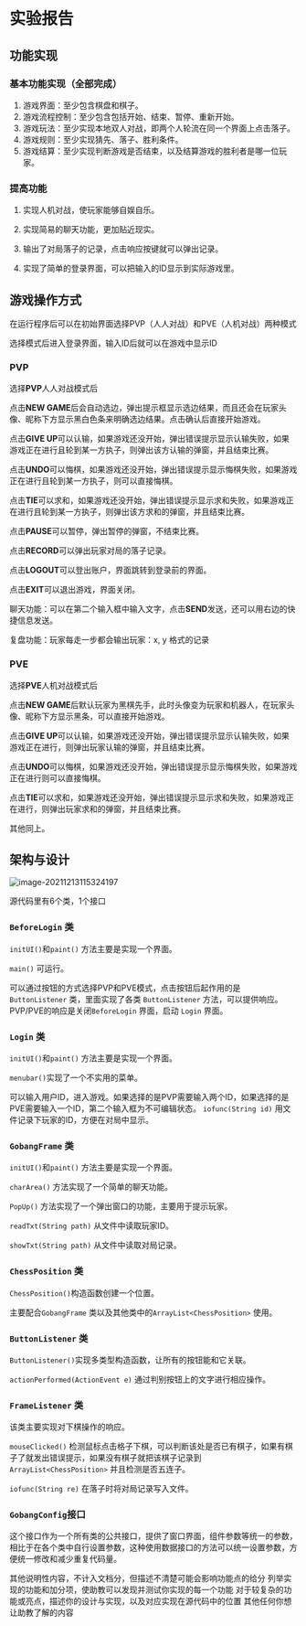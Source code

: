 # 实验报告

## 功能实现

### 基本功能实现（全部完成）

1. 游戏界面：至少包含棋盘和棋子。
2. 游戏流程控制：至少包含包括开始、结束、暂停、重新开始。
3. 游戏玩法：至少实现本地双人对战，即两个人轮流在同一个界面上点击落子。
4. 游戏规则：至少实现猜先、落子、胜利条件。
5. 游戏结算：至少实现判断游戏是否结束，以及结算游戏的胜利者是哪一位玩家。

### 提高功能

1. 实现人机对战，使玩家能够自娱自乐。

2. 实现简易的聊天功能，更加贴近现实。

3. 输出了对局落子的记录，点击响应按键就可以弹出记录。

3. 实现了简单的登录界面，可以把输入的ID显示到实际游戏里。

   

## 游戏操作方式

在运行程序后可以在初始界面选择PVP（人人对战）和PVE（人机对战）两种模式

选择模式后进入登录界面，输入ID后就可以在游戏中显示ID



### PVP

选择**PVP**人人对战模式后

点击**NEW GAME**后会自动选边，弹出提示框显示选边结果，而且还会在玩家头像、昵称下方显示黑白色条来明确选边结果。点击确认后直接开始游戏。

点击**GIVE UP**可以认输，如果游戏还没开始，弹出错误提示显示认输失败，如果游戏正在进行且轮到某一方执子，则弹出该方认输的弹窗，并且结束比赛。

点击**UNDO**可以悔棋，如果游戏还没开始，弹出错误提示显示悔棋失败，如果游戏正在进行且轮到某一方执子，则可以直接悔棋。

点击**TIE**可以求和，如果游戏还没开始，弹出错误提示显示求和失败，如果游戏正在进行且轮到某一方执子，则弹出该方求和的弹窗，并且结束比赛。

点击**PAUSE**可以暂停，弹出暂停的弹窗，不结束比赛。

点击**RECORD**可以弹出玩家对局的落子记录。

点击**LOGOUT**可以登出账户，界面跳转到登录前的界面。

点击**EXIT**可以退出游戏，界面关闭。

聊天功能：可以在第二个输入框中输入文字，点击**SEND**发送，还可以用右边的快捷信息发送。

复盘功能：玩家每走一步都会输出玩家：x, y 格式的记录



### PVE

选择**PVE**人机对战模式后

点击**NEW GAME**后默认玩家为黑棋先手，此时头像变为玩家和机器人，在玩家头像、昵称下方显示黑条，可以直接开始游戏。

点击**GIVE UP**可以认输，如果游戏还没开始，弹出错误提示显示认输失败，如果游戏正在进行，则弹出玩家认输的弹窗，并且结束比赛。

点击**UNDO**可以悔棋，如果游戏还没开始，弹出错误提示显示悔棋失败，如果游戏正在进行则可以直接悔棋。

点击**TIE**可以求和，如果游戏还没开始，弹出错误提示显示求和失败，如果游戏正在进行，则弹出玩家求和的弹窗，并且结束比赛。

其他同上。



## 架构与设计

![image-20211213115324197](C:\Users\LENOVO\AppData\Roaming\Typora\typora-user-images\image-20211213115324197.png)

源代码里有6个类，1个接口

### `BeforeLogin` 类

`initUI()`和`paint()` 方法主要是实现一个界面。

`main()` 可运行。

可以通过按钮的方式选择PVP和PVE模式，点击按钮后起作用的是 `ButtonListener` 类，里面实现了各类 `ButtonListener`  方法，可以提供响应。PVP/PVE的响应是关闭`BeforeLogin` 界面，启动 `Login` 界面。

### `Login` 类

`initUI()`和`paint()` 方法主要是实现一个界面。

`menubar()`实现了一个不实用的菜单。

可以输入用户ID，进入游戏。如果选择的是PVP需要输入两个ID，如果选择的是PVE需要输入一个ID，第二个输入框为不可编辑状态。
`iofunc(String id)` 用文件记录下玩家的ID，方便在对局中显示。

### `GobangFrame` 类

`initUI()`和`paint()` 方法主要是实现一个界面。

`charArea()` 方法实现了一个简单的聊天功能。

`PopUp()` 方法实现了一个弹出窗口的功能，主要用于提示玩家。

`readTxt(String path)` 从文件中读取玩家ID。

`showTxt(String path)` 从文件中读取对局记录。

### `ChessPosition` 类

`ChessPosition()`构造函数创建一个位置。

主要配合`GobangFrame` 类以及其他类中的`ArrayList<ChessPosition>` 使用。

### `ButtonListener` 类

`ButtonListener()`实现多类型构造函数，让所有的按钮能和它关联。

`actionPerformed(ActionEvent e)` 通过判别按钮上的文字进行相应操作。

### `FrameListener` 类

该类主要实现对下棋操作的响应。

`mouseClicked()` 检测鼠标点击格子下棋，可以判断该处是否已有棋子，如果有棋子了就发出错误提示，如果没有棋子就把该棋子记录到`ArrayList<ChessPosition>` 并且检测是否五连子。

`iofunc(String re)` 在落子时将对局记录写入文件。

### `GobangConfig`接口

这个接口作为一个所有类的公共接口，提供了窗口界面，组件参数等统一的参数，相比于在各个类中自行设置参数，这种使用数据接口的方法可以统一设置参数，方便统一修改和减少重复代码量。



其他说明性内容，不计入文档分，但描述不清楚可能会影响功能点的给分
列举实现的功能和加分项，使助教可以发现并测试你实现的每一个功能
对于较复杂的功能或亮点，描述你的设计与实现，以及对应实现在源代码中的位置 
其他任何你想让助教了解的内容